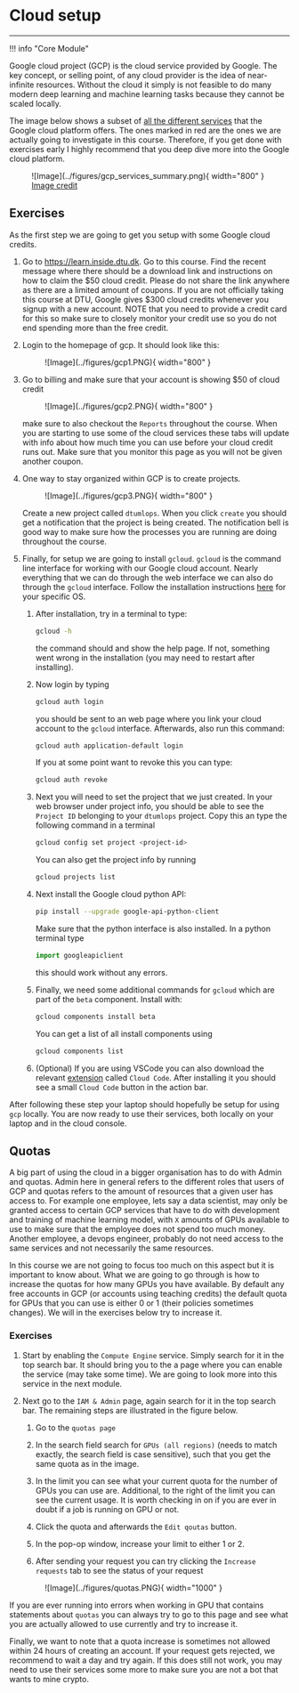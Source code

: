 # Cloud setup

---

!!! info "Core Module"

Google cloud project (GCP) is the cloud service provided by Google. The key concept, or selling point, of any cloud
provider is the idea of near-infinite resources. Without the cloud it simply is not feasible to do many modern
deep learning and machine learning tasks because they cannot be scaled locally.

The image below shows a subset of [all the different services](https://cloud.google.com/products) that the Google cloud
platform offers. The ones marked in red are the ones we are actually going to investigate in this course. Therefore, if
you get done with exercises early I highly recommend that you deep dive more into the Google cloud platform.

<figure markdown>
![Image](../figures/gcp_services_summary.png){ width="800"  }
<figcaption> <a href="https://www.pintonista.com/google-cloud-platform-intro/"> Image credit </a> </figcaption>
</figure>

## Exercises

As the first step we are going to get you setup with some Google cloud credits.

1. Go to <https://learn.inside.dtu.dk>. Go to this course. Find the recent message where there should be a download
    link and instructions on how to claim the $50 cloud credit. Please do not share the link anywhere as there are a
    limited amount of coupons. If you are not officially taking this course at DTU, Google gives $300 cloud credits
    whenever you signup with a new account. NOTE that you need to provide a credit card for this so make
    sure to closely monitor your credit use so you do not end spending more than the free credit.

2. Login to the homepage of gcp. It should look like this:

    <figure markdown>
    ![Image](../figures/gcp1.PNG){ width="800"  }
    </figure>

3. Go to billing and make sure that your account is showing $50 of cloud credit

    <figure markdown>
    ![Image](../figures/gcp2.PNG){ width="800"  }
    </figure>

    make sure to also checkout the `Reports` throughout the course. When you are starting to use some of the cloud
    services these tabs will update with info about how much time you can use before your cloud credit runs out.
    Make sure that you monitor this page as you will not be given another coupon.

4. One way to stay organized within GCP is to create projects.

    <figure markdown>
        ![Image](../figures/gcp3.PNG){ width="800"  }
    </figure>

    Create a new project called `dtumlops`. When you click `create` you should get a notification that the project
    is being created. The notification bell is good way to make sure how the processes you are running are doing
    throughout the course.

5. Finally, for setup we are going to install `gcloud`. `gcloud` is the command line interface for working with
    our Google cloud account. Nearly everything that we can do through the web interface we can also do through
    the `gcloud` interface. Follow the installation instructions [here](https://cloud.google.com/sdk/docs/install)
    for your specific OS.

    1. After installation, try in a terminal to type:

        ```bash
        gcloud -h
        ```

        the command should and show the help page. If not, something went wrong in the installation
        (you may need to restart after installing).

    2. Now login by typing

        ```bash
        gcloud auth login
        ```

        you should be sent to an web page where you link your cloud account to the `gcloud` interface.
        Afterwards, also run this command:

        ```bash
        gcloud auth application-default login
        ```

        If you at some point want to revoke this you can type:

        ```bash
        gcloud auth revoke
        ```

    3. Next you will need to set the project that we just created. In your web browser under project info,
        you should be able to see the `Project ID` belonging to your `dtumlops` project. Copy this an type
        the following command in a terminal

        ```bash
        gcloud config set project <project-id>
        ```

        You can also get the project info by running

        ```bash
        gcloud projects list
        ```

    4. Next install the Google cloud python API:

        ```bash
        pip install --upgrade google-api-python-client
        ```

        Make sure that the python interface is also installed. In a python terminal type

        ```python
        import googleapiclient
        ```

        this should work without any errors.

    5. Finally, we need some additional commands for `gcloud` which are part of the `beta` component.
        Install with:

        ```bash
        gcloud components install beta
        ```

        You can get a list of all install components using

        ```bash
        gcloud components list
        ```

    6. (Optional) If you are using VSCode you can also download the relevant
        [extension](https://marketplace.visualstudio.com/items?itemName=GoogleCloudTools.cloudcode)
        called `Cloud Code`. After installing it you should see a small `Cloud Code` button in the action bar.

After following these step your laptop should hopefully be setup for using `gcp` locally. You are now ready to use their
services, both locally on your laptop and in the cloud console.

## Quotas

A big part of using the cloud in a bigger organisation has to do with Admin and quotas. Admin here in general refers
to the different roles that users of GCP and quotas refers to the amount of resources that a given user has access to.
For example one employee, lets say a data scientist, may only be granted access to certain GCP services that have to do
with development and training of machine learning model, with `X` amounts of GPUs available to use to make sure that the
employee does not spend too much money. Another employee, a devops engineer, probably do not need access to the same
services and not necessarily the same resources.

In this course we are not going to focus too much on this aspect but it is important to know about. What we are going
to go through is how to increase the quotas for how many GPUs you have available. By default any free accounts in GCP
(or accounts using teaching credits) the default quota for GPUs that you can use is either 0 or 1 (their policies
sometimes changes). We will in the exercises below try to increase it.

### Exercises

1. Start by enabling the `Compute Engine` service. Simply search for it in the top search bar. It should bring you
    to the a page where you can enable the service (may take some time). We are going to look more into this service
    in the next module.

2. Next go to the `IAM & Admin` page, again search for it in the top search bar. The remaining steps are illustrated
    in the figure below.

    1. Go to the `quotas page`

    2. In the search field search for `GPUs (all regions)` (needs to match exactly, the search field is case sensitive),
        such that you get the same quota as in the image.

    3. In the limit you can see what your current quota for the number of GPUs you can use are. Additional, to the
        right of the limit you can see the current usage. It is worth checking in on if you are ever in doubt if a job
        is running on GPU or not.

    4. Click the quota and afterwards the `Edit qoutas` button.

    5. In the pop-op window, increase your limit to either 1 or 2.

    6. After sending your request you can try clicking the `Increase requests` tab to see the status of your request

    <figure markdown>
        ![Image](../figures/quotas.PNG){ width="1000" }
    </figure>

If you are ever running into errors when working in GPU that contains statements about `quotas` you can always try to
go to this page and see what you are actually allowed to use currently and try to increase it.

Finally, we want to note that a quota increase is sometimes not allowed within 24 hours of creating an account. If your
request gets rejected, we recommend to wait a day and try again. If this does still not work, you may need to use their
services some more to make sure you are not a bot that wants to mine crypto.
